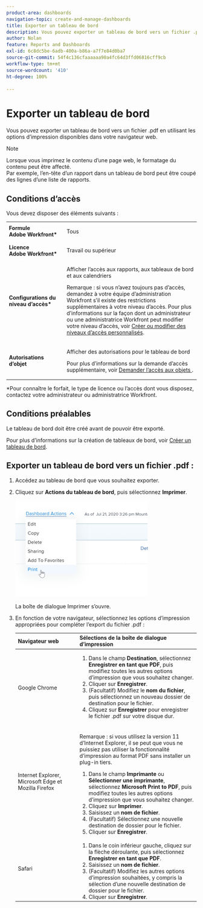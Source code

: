 ```yaml
---
product-area: dashboards
navigation-topic: create-and-manage-dashboards
title: Exporter un tableau de bord
description: Vous pouvez exporter un tableau de bord vers un fichier .pdf en utilisant les options d’impression disponibles dans votre navigateur web.
author: Nolan
feature: Reports and Dashboards
exl-id: 6c8dc5be-6adb-400a-b86a-a7f7e84d0ba7
source-git-commit: 54f4c136cfaaaaaa90a4fc64d3ffd06816cff9cb
workflow-type: tm+mt
source-wordcount: '410'
ht-degree: 100%

---
```


# Exporter un tableau de bord

Vous pouvez exporter un tableau de bord vers un fichier .pdf en utilisant les options d’impression disponibles dans votre navigateur web.

>[!NOTE]
>
>Lorsque vous imprimez le contenu d’une page web, le formatage du contenu peut être affecté.\
>Par exemple, l’en-tête d’un rapport dans un tableau de bord peut être coupé des lignes d’une liste de rapports.

## Conditions d’accès

Vous devez disposer des éléments suivants :

<table style="table-layout:auto"> 
 <col> 
 <col> 
 <tbody> 
  <tr> 
   <td role="rowheader"><strong>Formule Adobe Workfront*</strong></td> 
   <td> <p>Tous</p> </td> 
  </tr> 
  <tr> 
   <td role="rowheader"><strong>Licence Adobe Workfront*</strong></td> 
   <td> <p>Travail ou supérieur</p> </td> 
  </tr> 
  <tr> 
   <td role="rowheader"><strong>Configurations du niveau d’accès*</strong></td> 
   <td> <p>Afficher l’accès aux rapports, aux tableaux de bord et aux calendriers</p> <p>Remarque : si vous n’avez toujours pas d’accès, demandez à votre équipe d’administration Workfront s’il existe des restrictions supplémentaires à votre niveau d’accès. Pour plus d’informations sur la façon dont un administrateur ou une administratrice Workfront peut modifier votre niveau d’accès, voir <a href="../../../administration-and-setup/add-users/configure-and-grant-access/create-modify-access-levels.md" class="MCXref xref">Créer ou modifier des niveaux d’accès personnalisés</a>.</p> </td> 
  </tr> 
  <tr> 
   <td role="rowheader"><strong>Autorisations d’objet</strong></td> 
   <td> <p>Afficher des autorisations pour le tableau de bord</p> <p>Pour plus d’informations sur la demande d’accès supplémentaire, voir <a href="../../../workfront-basics/grant-and-request-access-to-objects/request-access.md" class="MCXref xref">Demander l’accès aux objets </a>.</p> </td> 
  </tr> 
 </tbody> 
</table>

&#42;Pour connaître le forfait, le type de licence ou l’accès dont vous disposez, contactez votre administrateur ou administratrice Workfront.

## Conditions préalables

Le tableau de bord doit être créé avant de pouvoir être exporté.

Pour plus d’informations sur la création de tableaux de bord, voir [Créer un tableau de bord](../../../reports-and-dashboards/dashboards/creating-and-managing-dashboards/create-dashboard.md).

## Exporter un tableau de bord vers un fichier .pdf :

1. Accédez au tableau de bord que vous souhaitez exporter.
1. Cliquez sur **Actions du tableau de bord**, puis sélectionnez **Imprimer**.

   ![](assets/dashboard-actions-print-350x254.png)

   La boîte de dialogue Imprimer s’ouvre.

1. En fonction de votre navigateur, sélectionnez les options d’impression appropriées pour compléter l’export du fichier .pdf :

   <table style="table-layout:auto"> 
    <col> 
    <col> 
    <thead> 
     <tr> 
      <th>Navigateur web</th> 
      <th>Sélections de la boîte de dialogue d’impression</th> 
     </tr> 
    </thead> 
    <tbody> 
     <tr> 
      <td>Google Chrome</td> 
      <td> 
       <ol> 
        <li value="1">Dans le champ <strong>Destination</strong>, sélectionnez <strong>Enregistrer en tant que PDF</strong>, puis modifiez toutes les autres options d’impression que vous souhaitez changer.</li> 
        <li value="2">Cliquer sur <strong>Enregistrer</strong>.</li> 
        <li value="3">(Facultatif) Modifiez le <strong>nom du fichier</strong>, puis sélectionnez un nouveau dossier de destination pour le fichier.</li> 
        <li value="4">Cliquez sur <strong>Enregistrer</strong> pour enregistrer le fichier .pdf sur votre disque dur.<br><br></li> 
       </ol> </td> 
     </tr> 
     <tr> 
      <td>Internet Explorer, Microsoft Edge et Mozilla Firefox</td> 
      <td> <p>Remarque : si vous utilisez la version 11 d’Internet Explorer, il se peut que vous ne puissiez pas utiliser la fonctionnalité d’impression au format PDF sans installer un plug-in tiers.</p> 
       <ol> 
        <li value="1">Dans le champ <strong>Imprimante</strong> ou <strong>Sélectionner une imprimante</strong>, sélectionnez <strong>Microsoft Print to PDF</strong>, puis modifiez toutes les autres options d’impression que vous souhaitez changer.</li> 
        <li value="2">Cliquez sur <strong>Imprimer</strong>.</li> 
        <li value="3">Saisissez un <strong>nom de fichier</strong>.</li> 
        <li value="4">(Facultatif) Sélectionnez une nouvelle destination de dossier pour le fichier.</li> 
        <li value="5">Cliquer sur <strong>Enregistrer</strong>.</li> 
       </ol> </td> 
     </tr> 
     <tr> 
      <td>Safari</td> 
      <td> 
       <ol> 
        <li value="1">Dans le coin inférieur gauche, cliquez sur la flèche déroulante, puis sélectionnez <strong>Enregistrer en tant que PDF</strong>.</li> 
        <li value="2">Saisissez un <strong>nom de fichier</strong>.</li> 
        <li value="3">(Facultatif) Modifiez les autres options d’impression souhaitées, y compris la sélection d’une nouvelle destination de dossier pour le fichier.</li> 
        <li value="4">Cliquer sur <strong>Enregistrer</strong>.</li> 
       </ol> </td> 
     </tr> 
    </tbody> 
   </table>
